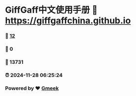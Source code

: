 # GiffGaff中文使用手册 :link: https://giffgaffchina.github.io 
### :page_facing_up: [12](https://giffgaffchina.github.io/tag.html) 
### :speech_balloon: 0 
### :hibiscus: 13731 
### :alarm_clock: 2024-11-28 06:25:24 
### Powered by :heart: [Gmeek](https://github.com/Meekdai/Gmeek)
